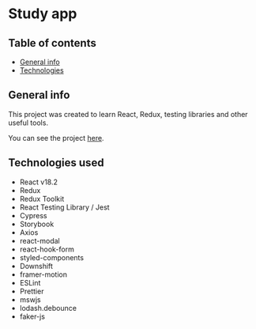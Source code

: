 # Study app

## Table of contents
* [General info](#general-info)
* [Technologies](#technologies-used)

## General info
This project was created to learn React, Redux, testing libraries and other useful tools.

You can see the project [here](https://mwojcik7.github.io/study-app/).


## Technologies used
* React v18.2
* Redux
* Redux Toolkit
* React Testing Library / Jest
* Cypress
* Storybook
* Axios
* react-modal
* react-hook-form
* styled-components
* Downshift
* framer-motion
* ESLint
* Prettier
* mswjs
* lodash.debounce
* faker-js